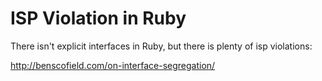ISP Violation in Ruby
=====================

There isn't explicit interfaces in Ruby, but there is plenty of isp violations:

http://benscofield.com/on-interface-segregation/

